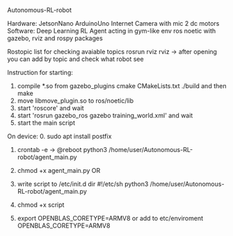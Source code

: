 Autonomous-RL-robot

Hardware:
    JetsonNano
    ArduinoUno
    Internet Camera with mic
    2 dc motors
Software:
    Deep Learning RL Agent acting in gym-like env
    ros noetic with gazebo, rviz and rospy packages

Rostopic list for checking avaiable topics
rosrun rviz rviz -> after opening you can add by topic and check what robot see

Instruction for starting:
1. compile *.so from gazebo_plugins cmake CMakeLists.txt ./build and then make
2. move libmove_plugin.so to ros/noetic/lib
3. start 'roscore' and wait
4. start 'rosrun gazebo_ros gazebo training_world.xml' and wait
5. start the main script

On device:
0. sudo apt install postfix

1. crontab -e -> @reboot python3 /home/user/Autonomous-RL-robot/agent_main.py
2. chmod +x agent_main.py
OR
1. write script to /etc/init.d dir 
    #!/etc/sh 
    python3 /home/user/Autonomous-RL-robot/agent_main.py
2. chmod +x script

3. export OPENBLAS_CORETYPE=ARMV8 or add to etc/enviroment OPENBLAS_CORETYPE=ARMV8
